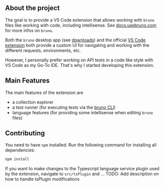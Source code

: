 ## About the project

The goal is to provide a VS Code extension that allows working with `bruno` files like working with code, including intellisense. See [docs.usebruno.com](https://docs.usebruno.com/) for more infos on `bruno`.


Both the `bruno` desktop app (see [downloads](https://www.usebruno.com/downloads)) and the official [VS Code extension](https://marketplace.visualstudio.com/items?itemName=bruno-api-client.bruno) both provide a custom UI for navigating and working with the different requests, environments, etc.


However, I personally prefer working on API tests in a code like style with VS Code as my Go-To IDE. That's why I started developing this extension.

## Main Features

The main features of the extension are

- a collection explorer
- a test runner (for executing tests via the [bruno CLI](https://www.npmjs.com/package/@usebruno/cli))
- language features (for providing some intellisense when editing `bruno` files)

## Contributing

You need to have `npm` installed.
Run the following command for installing all dependencies:

```bash
npm install
```

If you want to make changes to the Typescript language service plugin used by the extension, navigate to `src/tsPlugin` and ... TODO: Add description on how to handle tsPlugin modifications
